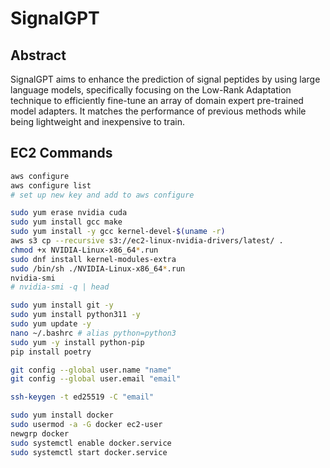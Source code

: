 # SignalGPT

## Abstract

SignalGPT aims to enhance the prediction of signal peptides by using large language models, specifically focusing on the Low-Rank Adaptation technique to efficiently fine-tune an array of domain expert pre-trained model adapters.
It matches the performance of previous methods while being lightweight and inexpensive to train.



## EC2 Commands
```sh
aws configure
aws configure list
# set up new key and add to aws configure

sudo yum erase nvidia cuda
sudo yum install gcc make
sudo yum install -y gcc kernel-devel-$(uname -r)
aws s3 cp --recursive s3://ec2-linux-nvidia-drivers/latest/ .
chmod +x NVIDIA-Linux-x86_64*.run
sudo dnf install kernel-modules-extra
sudo /bin/sh ./NVIDIA-Linux-x86_64*.run
nvidia-smi
# nvidia-smi -q | head

sudo yum install git -y
sudo yum install python311 -y
sudo yum update -y
nano ~/.bashrc # alias python=python3
sudo yum -y install python-pip
pip install poetry

git config --global user.name "name"
git config --global user.email "email"

ssh-keygen -t ed25519 -C "email"

sudo yum install docker
sudo usermod -a -G docker ec2-user
newgrp docker
sudo systemctl enable docker.service
sudo systemctl start docker.service
```